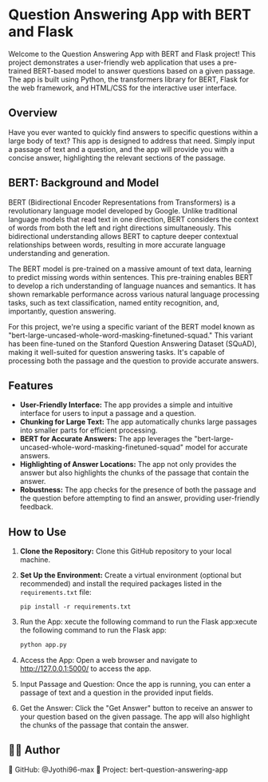 
# Question Answering App with BERT and Flask

Welcome to the Question Answering App with BERT and Flask project! This project demonstrates a user-friendly web application that uses a pre-trained BERT-based model to answer questions based on a given passage. The app is built using Python, the transformers library for BERT, Flask for the web framework, and HTML/CSS for the interactive user interface.




## Overview

Have you ever wanted to quickly find answers to specific questions within a large body of text? This app is designed to address that need. Simply input a passage of text and a question, and the app will provide you with a concise answer, highlighting the relevant sections of the passage.


## BERT: Background and Model

BERT (Bidirectional Encoder Representations from Transformers) is a revolutionary language model developed by Google. Unlike traditional language models that read text in one direction, BERT considers the context of words from both the left and right directions simultaneously. This bidirectional understanding allows BERT to capture deeper contextual relationships between words, resulting in more accurate language understanding and generation.

The BERT model is pre-trained on a massive amount of text data, learning to predict missing words within sentences. This pre-training enables BERT to develop a rich understanding of language nuances and semantics. It has shown remarkable performance across various natural language processing tasks, such as text classification, named entity recognition, and, importantly, question answering.

For this project, we're using a specific variant of the BERT model known as "bert-large-uncased-whole-word-masking-finetuned-squad." This variant has been fine-tuned on the Stanford Question Answering Dataset (SQuAD), making it well-suited for question answering tasks. It's capable of processing both the passage and the question to provide accurate answers.

## Features

- **User-Friendly Interface:** The app provides a simple and intuitive interface for users to input a passage and a question.
- **Chunking for Large Text:** The app automatically chunks large passages into smaller parts for efficient processing.
- **BERT for Accurate Answers:** The app leverages the "bert-large-uncased-whole-word-masking-finetuned-squad" model for accurate answers.
- **Highlighting of Answer Locations:** The app not only provides the answer but also highlights the chunks of the passage that contain the answer.
- **Robustness:** The app checks for the presence of both the passage and the question before attempting to find an answer, providing user-friendly feedback.

## How to Use

1. **Clone the Repository:** Clone this GitHub repository to your local machine.

2. **Set Up the Environment:** Create a virtual environment (optional but recommended) and install the required packages listed in the `requirements.txt` file:
   
   ```
   pip install -r requirements.txt
   ```

3. Run the App: xecute the following command to run the Flask app:xecute the following command to run the Flask app:

    ```bash
    python app.py
    ```


4. Access the App: Open a web browser and navigate to http://127.0.0.1:5000/ to access the app.

5. Input Passage and Question: Once the app is running, you can enter a passage of text and a question in the provided input fields.

6. Get the Answer: Click the "Get Answer" button to receive an answer to your question based on the given passage. The app will also highlight the chunks of the passage that contain the answer.

## 🧑‍💻 Author
   📧 GitHub: @Jyothi96-max
   📝 Project: bert-question-answering-app
